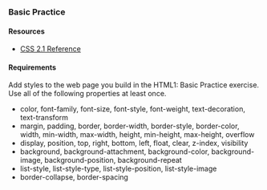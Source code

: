 ### Basic Practice

#### Resources

* [CSS 2.1 Reference](http://www.culturedcode.com/css/reference.html)

#### Requirements

Add styles to the web page you build in the HTML1: Basic Practice exercise. Use all of the following properties at least once.

* color, font-family, font-size, font-style, font-weight, text-decoration, text-transform
* margin, padding, border, border-width, border-style, border-color, width, min-width, max-width, height, min-height, max-height, overflow
* display, position, top, right, bottom, left, float, clear, z-index, visibility
* background, background-attachment, background-color, background-image, background-position, background-repeat
* list-style, list-style-type, list-style-position, list-style-image
* border-collapse, border-spacing
